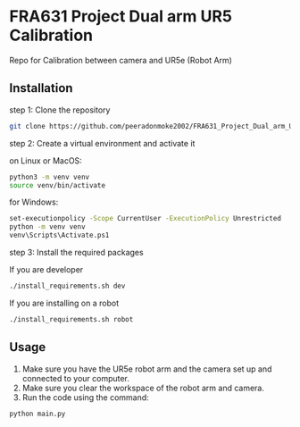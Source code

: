 # FRA631 Project Dual arm UR5 Calibration
Repo for Calibration between camera and UR5e (Robot Arm)

## Installation

step 1: Clone the repository

```bash
git clone https://github.com/peeradonmoke2002/FRA631_Project_Dual_arm_UR5_Calibration.git
```

step 2: Create a virtual environment and activate it

on Linux or MacOS:

```bash
python3 -m venv venv
source venv/bin/activate
```

for Windows:

```bash
set-executionpolicy -Scope CurrentUser -ExecutionPolicy Unrestricted
python -m venv venv
venv\Scripts\Activate.ps1
```

step 3: Install the required packages

If you are developer 

```bash
./install_requirements.sh dev
```

If you are installing on a robot

```bash
./install_requirements.sh robot
```


## Usage

1. Make sure you have the UR5e robot arm and the camera set up and connected to your computer.
2. Make sure you clear the workspace of the robot arm and camera.
3. Run the code using the command:

```bash
python main.py
```
